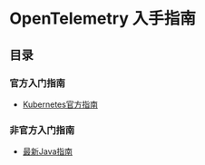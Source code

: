 # OpenTelemetry 入手指南

## 目录
### 官方入门指南
- [Kubernetes官方指南](../community/opentelemtryCollector/kubernetes-guide.md)
### 非官方入门指南
- [最新Java指南](https://github.com/laziobird/opentelemetry-jaeger)

